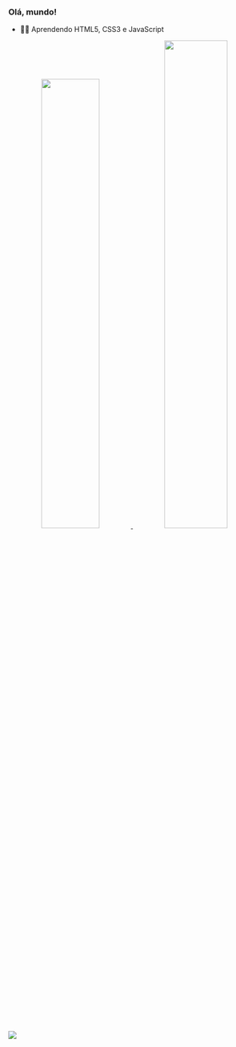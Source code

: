 ### Olá, mundo!

- 👨‍💻 Aprendendo HTML5, CSS3 e JavaScript

<div align="center">
  <a href="https://github.com/matheusproject">
  <img width="48%" src="https://github-readme-stats.vercel.app/api?username=matheusproject&show_icons=true&theme=dark&include_all_commits=true&count_private=true"/>
  <img width="50%" src="https://github-readme-stats.vercel.app/api/top-langs/?username=matheusproject&layout=compact&langs_count=7&theme=dark"/>
</div>
 
  ##
 
<div> 
  <a href = "mailto:matheuss.oliveira@outlook.com.br"><img src= "https://img.shields.io/badge/Microsoft_Outlook-0078D4?style=for-the-badge&logo=microsoft-outlook&logoColor=white" target="_blank"></a>
 
</div>
  
